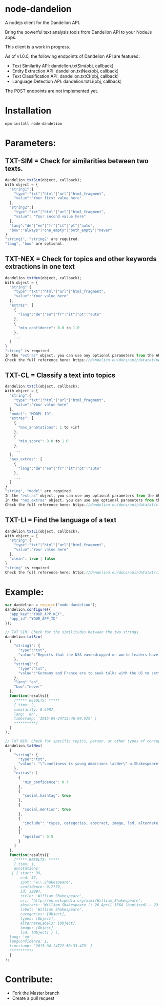 # node-dandelion
A nodejs client for the Dandelion API.

Bring the powerful text analysis tools from Dandelion API to your NodeJs apps.

This client is a work in progress.

As of v1.0.0, the following endpoints of Dandelion API are featured:
- Text Similarity API: dandelion.txtSim(obj, callback)
- Entity Extraction API: dandelion.txtNex(obj, callback)
- Text Classification API: dandelion.txtCl(obj, callback)
- Language Detection API: dandelion.txtLi(obj, callback)

The POST endpoints are not implemented yet.


# Installation
`npm install node-dandelion`

# Parameters:
## TXT-SIM = Check for similarities between two texts.
```javascript
dandelion.txtSim(object, callback);
With object = {
  "string1":{
    "type":"txt"|"html"|"url"|"html_fragment",
    "value":"Your first value here"
  },
  "string2":{
    "type":"txt"|"html"|"url"|"html_fragment",
    "value": "Your second value here"
  },
  "lang":"de"|"en"|"fr"|"it"|"pt"|"auto",
  "bow":"always"|"one_empty"|"both_empty"|"never"
}
"string1", "string2" are required.
"lang", "bow" are optional.
```
## TXT-NEX = Check for topics and other keywords extractions in one text
```javascript
dandelion.txtNex(object, callback);
With object = {
  "string":{
    "type":"txt"|"html"|"url"|"html_fragment",
    "value":"Your value here"
  },
  "extras": [
    {
      "lang":"de"|"en"|"fr"|"it"|"pt"|"auto"
    },
    {
      "min_confidence": 0.0 to 1.0
    },
    ...
  ]
}
"string" is required.
In the "extras" object, you can use any optional parameters from the API.
Check the full reference here: https://dandelion.eu/docs/api/datatxt/nex/v1/
```
## TXT-CL = Classify a text into topics
```javascript
dandelion.txtCl(object, callback);
With object = {
  "string":{
    "type":"txt"|"html"|"url"|"html_fragment",
    "value":"Your value here"
  },
  "model": "MODEL ID",
  "extras": [
    {
      "max_annotations": 1 to +inf
    },
    {
      "min_score": 0.0 to 1.0
    },
    ...
  ],
  "nex_extras": [
    {
      "lang":"de"|"en"|"fr"|"it"|"pt"|"auto"
    },
    ...
  ]
}
"string", "model" are required.
In the "extras" object, you can use any optional parameters from the API.
In the "nex_extras" object, you can use any optional parameters from the NEX API.
Check the full reference here: https://dandelion.eu/docs/api/datatxt/cl/v1/
```

## TXT-LI = Find the language of a text
```javascript
dandelion.txtLi(object, callback);
With object = {
  "string":{
    "type":"txt"|"html"|"url"|"html_fragment",
    "value":"Your value here"
  },
  "clean": true | false
}
"string" is required.
Check the full reference here: https://dandelion.eu/docs/api/datatxt/li/v1/
```


# Example:
```javascript
var dandelion = require("node-dandelion");
dandelion.configure({
  "app_key":"YOUR_APP_KEY",
  "app_id":"YOUR_APP_ID"
});

// TXT SIM: Check for the similitudes between the two strings.
dandelion.txtSim(
  {
    "string1": {
      "type":"txt",
      "value":"Reports that the NSA eavesdropped on world leaders have \"severely shaken\" relations between Europe and the U.S., German Chancellor Angela Merkel said."
    },
    "string2":{
      "type":"txt",
      "value":"Germany and France are to seek talks with the US to settle a row over spying, as espionage claims continue to overshadow an EU summit in Brussels."
    },
    "lang":"en",
    "bow":"never"
  },
  function(results){
    /***** RESULTS: *****
    { time: 2,
    similarity: 0.4987,
    lang: 'en',
    timestamp: '2015-04-24T15:46:09.625' }
    **********/
  }
);

// TXT NEX: Check for specific topics, person, or other types of concepts in the provided text.
dandelion.txtNex(
  {
    "string": {
      "type":"txt",
      "value": "\"Loneliness is young Ambitions ladder\" w.Shakespeare"
    },
    "extras": [
      {
        "min_confidence": 0.7
      },
      {
        "social.hashtag": true
      },
      {
        "social.mention": true
      },
      {
        "include": "types, categories, abstract, image, lod, alternate_labels"
      },
      {
        "epsilon": 0.5
      }
    ]
  },
  function(results){
    /***** RESULTS: *****
    { time: 1,
    annotations:
   [ { start: 39,
       end: 53,
       spot: 'w\\.Shakespeare',
       confidence: 0.7779,
       id: 32897,
       title: 'William Shakespeare',
       uri: 'http://en.wikipedia.org/wiki/William_Shakespeare',
       abstract: 'William Shakespeare (; 26 April 1564 (baptised) – 23 April 1616) was an English ,  and actor, widely regarded as the greatest writer in the English language and the world\'s pre-eminent dramatist. He is often called England\'s national poet and the "Bard of Avon". His extant works, including some collaborations, consist of about 38 plays, 154 sonnets, two long narrative poems, and a few other verses, the authorship of some of which is uncertain. His plays have been translated into every major living language and are performed more often than those of any other playwright.',
       label: 'William Shakespeare',
       categories: [Object],
       types: [Object],
       alternateLabels: [Object],
       image: [Object],
       lod: [Object] } ],
  lang: 'en',
  langConfidence: 1,
  timestamp: '2015-04-24T22:50:33.478' }
  **********/
  }
);
```
# Contribute:
- Fork the Master branch
- Create a pull request
